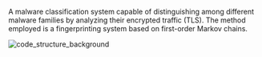 A malware classification system capable of distinguishing among different malware families by analyzing their encrypted traffic (TLS).
The method employed is a fingerprinting system based on first-order Markov chains.

![code_structure_background](https://github.com/user-attachments/assets/dbe1f0ca-c8ed-4cc6-b1dd-19f1218bf254)
